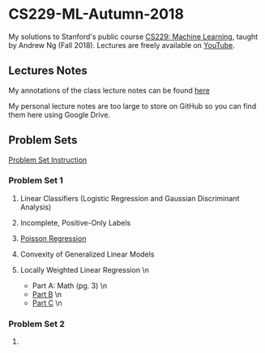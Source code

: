 # CS229-ML-Autumn-2018
My solutions to Stanford's public course [CS229: Machine Learning](https://cs229.stanford.edu/syllabus-autumn2018.html), taught by Andrew Ng (Fall 2018).
Lectures are freely available on [YouTube](https://www.youtube.com/playlist?list=PLoROMvodv4rMiGQp3WXShtMGgzqpfVfbU). 

## Lectures Notes
My annotations of the class lecture notes can be found [here](https://github.com/bensmidt/CS229-ML-Autumn-2018/tree/main/AnnotatedLecNotes/Supervised)

My personal lecture notes are too large to store on GitHub so you can find them here using Google Drive. 

## Problem Sets
[Problem Set Instruction](https://github.com/bensmidt/CS229-ML-Autumn-2018/tree/main/Problem-Sets)

### Problem Set 1
1. Linear Classifiers (Logistic Regression and Gaussian Discriminant Analysis)
2. Incomplete, Positive-Only Labels
3. [Poisson Regression](https://github.com/bensmidt/CS229-ML-Autumn-2018/blob/main/Solutions/PS1/src/p03d_poisson.py)
4. Convexity of Generalized Linear Models

6. Locally Weighted Linear Regression \n
    - Part A: Math (pg. 3) \n
    - [Part B](https://github.com/bensmidt/CS229-ML-Autumn-2018/blob/main/Solutions/PS1/src/p05b_lwr.py) \n
    - [Part C](https://github.com/bensmidt/CS229-ML-Autumn-2018/blob/main/Solutions/PS1/src/p05c_tau.py) \n

### Problem Set 2
1. 

